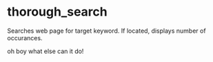 # thorough_search
Searches web page for target keyword. If located, displays number of occurances.

oh boy what else can it do!
